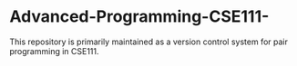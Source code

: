 # Advanced-Programming-CSE111-
This repository is primarily maintained as a version control system for pair programming in CSE111. 
